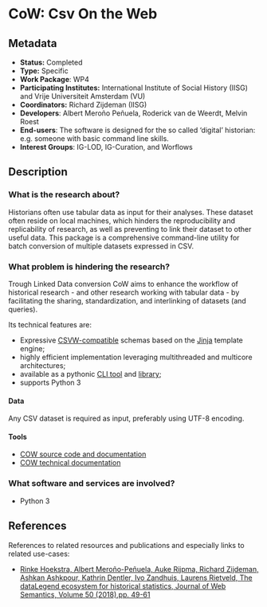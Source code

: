 # CoW: Csv On the Web

## Metadata

* **Status:**  Completed
* **Type:** Specific
* **Work Package**: WP4
* **Participating Institutes:** International Institute of Social History (IISG) and Vrije Universiteit Amsterdam (VU)
* **Coordinators:**  Richard Zijdeman (IISG)
* **Developers**: Albert Meroño Peñuela, Roderick van de Weerdt, Melvin Roest
* **End-users**: The software is designed for the so called ‘digital’ historian: e.g. someone with basic command line skills.
* **Interest Groups**: IG-LOD, IG-Curation, and Worflows
<!-- * **Task IDs**: (zero or more task IDs if this is addressed in existing CLARIAH-PLUS tasks) -->

## Description

### What is the research about?
Historians often use tabular data as input for their analyses. These dataset often reside on local machines, which hinders the reproducibility and replicability of research, as well as preventing to link their dataset to other useful data. This package is a comprehensive command-line utility for batch conversion of multiple datasets expressed in CSV.
### What problem is hindering the research?
Trough Linked Data conversion CoW aims to enhance the workflow of historical research - and other research working with tabular data - by facilitating the sharing, standardization, and interlinking of datasets (and queries).

Its technical features are:

- Expressive [CSVW-compatible](https://www.w3.org/ns/csvw) schemas based on the [Jinja](https://github.com/pallets/jinja) template engine;
- highly efficient implementation leveraging multithreaded and multicore architectures;
- available as a pythonic [CLI tool](https://github.com/CLARIAH/COW#cli) and [library](https://github.com/CLARIAH/COW#library);
- supports Python 3


<!-- ### What is needed to do the research?

(How can we go about solving this problem?) -->

#### Data

Any CSV dataset is required as input, preferably using UTF-8 encoding.

#### Tools

* [COW source code and documentation](https://github.com/CLARIAH/COW)
* [COW technical documentation](https://csvw-converter.readthedocs.io/en/latest/)

<!-- (if known, describe what tools or functionalities you need to work with the data and do the research. Take the different stadia of the research into account, such as exploration phase, distant reading, close reading, annotating data, publishing, etc. Be as specific as possible) -->

### What software and services are involved?

- Python 3

<!-- ### How to evaluate this?

(How do we evaluate the solution to the problem?) -->

## References

References to related resources and publications and especially links to related use-cases:

* [Rinke Hoekstra, Albert Meroño-Peñuela, Auke Rijpma, Richard Zijdeman, Ashkan Ashkpour, Kathrin Dentler, Ivo Zandhuis, Laurens Rietveld, The dataLegend ecosystem for historical statistics, Journal of Web Semantics, Volume 50 (2018),pp. 49-61](https://doi.org/10.1016/j.websem.2018.03.001)
